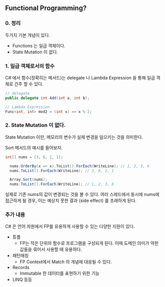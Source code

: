 ﻿## Functional Programming?

### 0. 정리

두가지 기본 개념이 있다.
- Functions 는 일급 객체이다.
- State Mutation 이 없다.

### 1. 일급 객체로서의 함수
C# 에서 함수(정확히는 메서드)는 delegate 나 Lambda Expression 을 통해 일급 객체로 간주 할 수 있다.

```csharp
// delegate
public delegate int Add(int a, int b);

// Lambda Expression
Func<int, int> mod2 = (int x) => x % 2;
```

### 2. State Mutation 이 없다.
State Mutation 이란, 메모리의 변수가 실제 변경을 일으키는 것을 의미한다.

Sort 메서드의 예시를 들어보자.
```csharp
int[] nums = [3, 6, 2, 1];

  nums.OrderBy(x => x).ToList().ForEach(WriteLine); // 1, 2, 3, 6
  nums.ToList().ForEach(WriteLine); // 3, 6, 2, 1

  Array.Sort(nums);
  nums.ToList().ForEach(WriteLine); // 1, 2, 3, 6
```
실제로 기존 nums의 값이 변경되는 것을 볼 수 있다.
여러 스레드에서 동시에 nums에 접근하게 될 경우, 이는 예상치 못한 결과 (side effect) 를 초래하게 된다.

### 추가 내용
C# 은 언어 차원에서 FP를 유용하게 사용할 수 있는 다양한 지원이 있다.
- 튜플
  - FP는 작은 단위의 함수로 프로그램을 구성되게 된다. 이때 도메인 의미가 약한 값들을 묶어서 사용할 때 유용하다. 
- 패턴매칭
  - FP Context에서 Match 의 개념에 대응될 수 있다. 
- Records
  - Immutable 한 데이터를 표현하기 위한 기능 
- LINQ
등등
